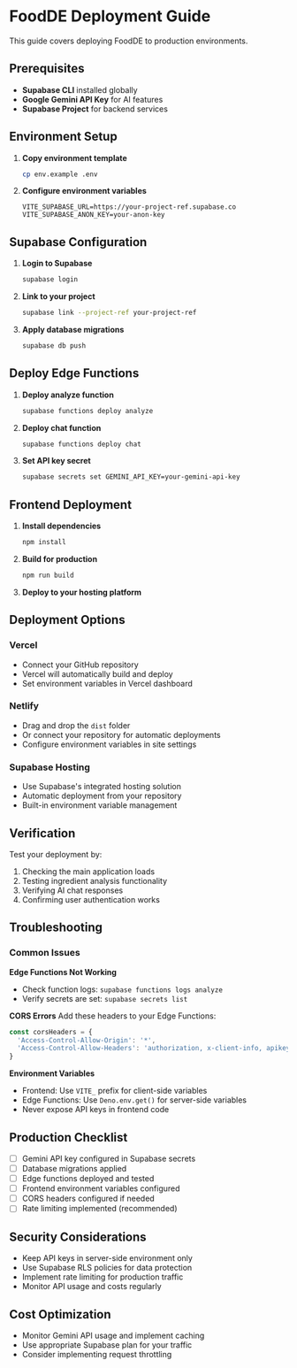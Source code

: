# FoodDE Deployment Guide

This guide covers deploying FoodDE to production environments.

## Prerequisites

- **Supabase CLI** installed globally
- **Google Gemini API Key** for AI features
- **Supabase Project** for backend services

## Environment Setup

1. **Copy environment template**
   ```bash
   cp env.example .env
   ```

2. **Configure environment variables**
   ```env
   VITE_SUPABASE_URL=https://your-project-ref.supabase.co
   VITE_SUPABASE_ANON_KEY=your-anon-key
   ```

## Supabase Configuration

1. **Login to Supabase**
   ```bash
   supabase login
   ```

2. **Link to your project**
   ```bash
   supabase link --project-ref your-project-ref
   ```

3. **Apply database migrations**
   ```bash
   supabase db push
   ```

## Deploy Edge Functions

1. **Deploy analyze function**
   ```bash
   supabase functions deploy analyze
   ```

2. **Deploy chat function**
   ```bash
   supabase functions deploy chat
   ```

3. **Set API key secret**
   ```bash
   supabase secrets set GEMINI_API_KEY=your-gemini-api-key
   ```

## Frontend Deployment

1. **Install dependencies**
   ```bash
   npm install
   ```

2. **Build for production**
   ```bash
   npm run build
   ```

3. **Deploy to your hosting platform**

## Deployment Options

### Vercel
- Connect your GitHub repository
- Vercel will automatically build and deploy
- Set environment variables in Vercel dashboard

### Netlify
- Drag and drop the `dist` folder
- Or connect your repository for automatic deployments
- Configure environment variables in site settings

### Supabase Hosting
- Use Supabase's integrated hosting solution
- Automatic deployment from your repository
- Built-in environment variable management

## Verification

Test your deployment by:
1. Checking the main application loads
2. Testing ingredient analysis functionality
3. Verifying AI chat responses
4. Confirming user authentication works

## Troubleshooting

### Common Issues

**Edge Functions Not Working**
- Check function logs: `supabase functions logs analyze`
- Verify secrets are set: `supabase secrets list`

**CORS Errors**
Add these headers to your Edge Functions:
```typescript
const corsHeaders = {
  'Access-Control-Allow-Origin': '*',
  'Access-Control-Allow-Headers': 'authorization, x-client-info, apikey, content-type',
}
```

**Environment Variables**
- Frontend: Use `VITE_` prefix for client-side variables
- Edge Functions: Use `Deno.env.get()` for server-side variables
- Never expose API keys in frontend code

## Production Checklist

- [ ] Gemini API key configured in Supabase secrets
- [ ] Database migrations applied
- [ ] Edge functions deployed and tested
- [ ] Frontend environment variables configured
- [ ] CORS headers configured if needed
- [ ] Rate limiting implemented (recommended)

## Security Considerations

- Keep API keys in server-side environment only
- Use Supabase RLS policies for data protection
- Implement rate limiting for production traffic
- Monitor API usage and costs regularly

## Cost Optimization

- Monitor Gemini API usage and implement caching
- Use appropriate Supabase plan for your traffic
- Consider implementing request throttling
